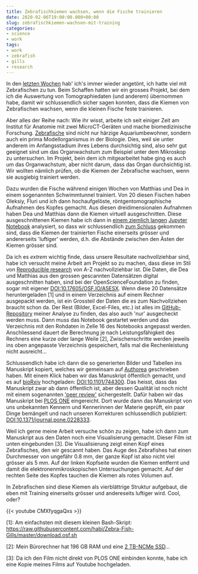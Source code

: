 ```yaml
---
title: Zebrafischkiemen wachsen, wenn die Fische trainieren
date: 2020-02-06T19:00:00.000+00:00
slug: zebrafischkiemen-wachsen-mit-training
categories:
- science
- work
tags:
- work
- zebrafish
- gills
- research
---
```


In den [letzten Wochen](http://habi.gna.ch/?s=zebrafisch&submit=Search) hab' ich's immer wieder angetönt, ich hatte viel mit Zebrafischen zu tun.
Beim Schaffen hatten wir ein grosses Projekt, bei dem ich die Auswertung von Tomographiedaten (und anderem) übernommen habe, damit wir schlussendlich sicher sagen konnten, dass die Kiemen von Zebrafischen wachsen, wenn die kleinen Fische feste trainieren.

Aber alles der Reihe nach: Wie ihr wisst, arbeite ich seit einiger Zeit am Institut für Anatomie mit zwei MicroCT-Geräten und mache biomedizinische Forschung.
[Zebrafische](https://en.wikipedia.org/wiki/Zebrafish) sind nicht nur härzige Aquariumbewohner, sondern auch ein prima Modellorganismus in der Biologie.
Dies, weil sie unter anderem im Anfangsstadium ihres Lebens durchsichtig sind, also sehr gut geeignet sind um das Organwachstum zum Beispiel unter dem Mikroskop zu untersuchen.
Im Projekt, bein dem ich mitgearbeitet habe ging es auch um das Organwachstum, aber nicht darum, dass das Organ durchsichtig ist.
Wir wollten nämlich prüfen, ob die Kiemen der Zebrafische wachsen, wenn sie ausgiebig trainiert werden.

Dazu wurden die Fische während einigen Wochen von Matthias und Dea in einem sogenannten Schwimmtunnel  trainiert.
Von 20 diesen Fischen haben Oleksiy, Fluri und ich dann hochaufgelöste, röntgentomographische Aufnahmen des Kopfes gemacht.
Aus diesen dreidimensionalen Aufnahmen haben Dea und Matthias dann die Kiemen virtuell ausgeschnitten.
Diese ausgeschnittenen Kiemen habe ich dann in [einem ziemlich langen](https://github.com/habi/zebra-fish-gills) [Jupyter Notebook](https://jupyter.org/) analysiert, so dass wir schlussendlich [zum Schluss](https://journals.plos.org/plosone/article/figure?id=10.1371/journal.pone.0228333.g004) gekommen sind, dass die Kiemen der trainierten Fische einerseits grösser und andererseits 'luftiger' werden, d.h. die Abstände zwischen den Ästen der Kiemen grösser sind.

Da ich es *extrem* wichtig finde, dass unsere Resultate nachvollziehbar sind, habe ich versucht meine Arbeit am Projekt so zu machen, dass diese im Stil von [Reproducible research](https://de.wikipedia.org/wiki/Offene_Wissenschaft) von A-Z nachvollziehbar ist.
Die Daten, die Dea und Matthias aus den grossen gescannten Datensätzen digital ausgeschnitten haben, sind bei der OpenScienceFoundation zu finden, sogar mit eigener [DOI:10.17605/OSF.IO/A5ESX](https://doi.org/10.17605/OSF.IO/A5ESX).
Wenn diese 20 Datensätze heruntergeladen [1] und in einem Verzeichnis auf einem Rechner ausgepackt werden, ist ein Grossteil der Daten die es zum Nachvollziehen braucht schon da. Der Rest (Bilder, Excel-Files, etc.) ist alles im [GitHub-Repository](https://github.com/habi/zebra-fish-gills) meiner Analyse zu finden, das also auch 'nur' ausgecheckt werden muss.
Dann muss das Notebook gestartet werden und das Verzeichnis mit den Rohdaten in Zelle 16 des Notebooks angepasst werden. Anschliessend dauert die Berechnung je nach Leistungsfähigkeit des Rechners eine kurze oder lange Weile [2], Zwischenschritte werden jeweils ins oben angepasste Verzeichnis gespeichert, falls mal die Rechenleistung nicht ausreicht...

Schlussendlich habe ich dann die so generierten Bilder und Tabellen ins Manuskript kopiert, welches wir gemeinsam auf [Authorea](https://www.authorea.com/) geschrieben haben.
Mit einem Klick haben wir das Manuskript öffentlich gemacht, und es auf [bioRxiv](https://de.wikipedia.org/wiki/BioRxiv) hochgeladen: [DOI:10.1101/744300](https://doi.org/10.1101/744300).
Das heisst, dass das Manuskript zwar ab dann öffentlich ist, aber dessen Qualität ist noch nicht mit einem sogenannten ['peer review'](https://de.wikipedia.org/wiki/Peer-Review) sichergestellt.
Dafür haben wir das Manuskript bei [PLOS ONE](https://journals.plos.org/plosone/) eingereicht.
Dort wurde dann das Manuskript von uns unbekannten Kennern und Kennerinnen der Materie geprüft, ein paar Dinge bemängelt und nach unseren Korrekturen schlussendlich publiziert: [DOI:10.1371/journal.pone.0228333](https://doi.org/10.1371/journal.pone.0228333).

Weil ich gerne meine Arbeit versuche schön zu zeigen, habe ich dann zum Manuskript aus den Daten noch eine Visualisierung gemacht.
Dieser Film ist unten eingebunden [3].
Die Visualisierung zeigt einen Kopf eines Zebrafisches, den wir gescannt haben.
Das Auge des Zebrafishes hat einen Durchmesser von ungefähr 0.8 mm, der ganze Kopf ist also nicht viel grösser als 5 mm.
Auf der linken Kopfseite wurden die Kiemen entfernt und damit die elektronenmikroskopischen Untersuchungen gemacht.
Auf der rechten Seite des Kopfes tauchen die Kiemen als rotes Volumen auf.

In Zebrafischen sind diese Kiemen als vierblättrige Struktur aufgebaut, die eben mit Training einerseits grösser und andereseits luftiger wird.
Cool, oder?

{{< youtube CMXfyqgaQxs >}}

[1]: Am einfachsten mit diesem kleinen Bash-Skript: https://raw.githubusercontent.com/habi/Zebra-Fish-Gills/master/download.osf.sh

[2]: Mein Bürorechner hat 196 GB RAM und eine [2 TB-NCMe SSD](https://www.pcworld.com/article/2899351/everything-you-need-to-know-about-nvme.html)...

[3]: Da ich den Film nicht direkt von PLOS ONE einbinden konnte, habe ich eine Kopie meines Films auf Youtube hochgeladen.
